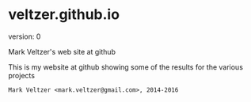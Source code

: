 veltzer.github.io
=================

version: 0

Mark Veltzer's web site at github

This is my website at github showing some of the results for the various projects

	Mark Veltzer <mark.veltzer@gmail.com>, 2014-2016
